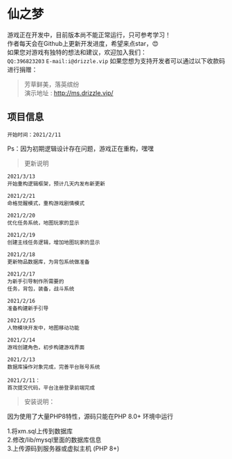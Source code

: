 # 仙之梦

游戏正在开发中，目前版本尚不能正常运行，只可参考学习！  
作者每天会在Github上更新开发进度，希望来点star，😍  
如果您对游戏有独特的想法和建议，欢迎加入我们：  
`QQ:396823203` `E-mail:i@drizzle.vip`
如果您想为支持开发者可以通过以下收款码进行捐赠：

>芳草鲜美，落英缤纷  
演示地址 : http://ms.drizzle.vip/

## 项目信息  
`开始时间：2021/2/11`

Ps：因为初期逻辑设计存在问题，游戏正在重构，嘿嘿

>更新说明

```
2021/3/13
开始重构逻辑框架，预计几天内发布新更新

2021/2/21
命格觉醒模式，重构游戏剧情模式

2021/2/20
优化任务系统，地图玩家的显示

2021/2/19
创建主线任务逻辑，增加地图玩家的显示

2021/2/18
更新物品数据库，为背包系统做准备

2021/2/17
为新手引导制作所需要的
任务，背包，装备，战斗系统

2021/2/16
准备构建新手引导

2021/2/15  
人物模块开发中，地图移动功能

2021/2/14  
游戏创建角色，初步构建游戏界面

2021/2/13  
数据库操作对象完成，完善平台账号系统

2021/2/11：  
首次提交代码，平台注册登录前端完成

```

>安装说明：  


因为使用了大量PHP8特性，源码只能在PHP 8.0+ 环境中运行  

1.将xm.sql上传到数据库  
2.修改/lib/mysql里面的数据库信息  
3.上传源码到服务器或虚拟主机 (PHP 8+)



